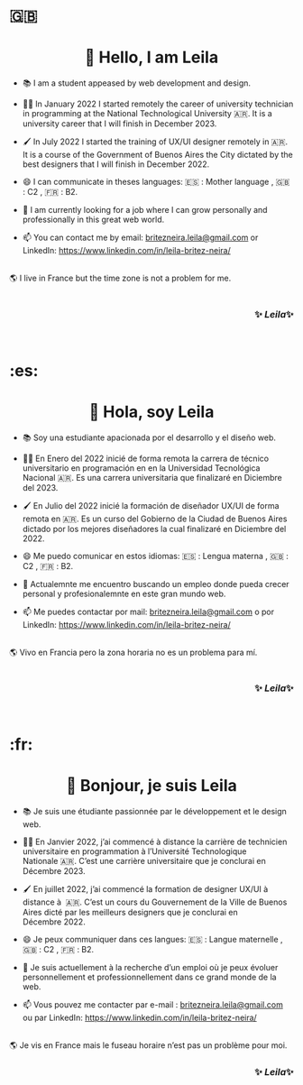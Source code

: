 # :uk: <h1 align = 'center'>   👋 Hello, I am Leila </h1>

-  :books: I am a student appeased by web development and design. 

- :woman_technologist: In January 2022 I started remotely the career of university technician in programming at the National Technological University :argentina:. It is a university career that I will finish in December 2023. 

- :paintbrush: In July 2022 I started the training of UX/UI designer remotely in <Codo a Codo/> :argentina:. It is a course of the Government of Buenos Aires the City dictated by the best designers that I will finish in December 2022. 

- 😄 I can communicate in theses languages: :es: : Mother language ,  :uk: : C2 ,   :fr: : B2.  

- 🌱 I am currently looking for a job where I can grow personally and professionally in this great web world.

- 📫  You can contact me by email: britezneira.leila@gmail.com or LinkedIn: https://www.linkedin.com/in/leila-britez-neira/ <br> <br>

:earth_americas: I live in France but the time zone is not a problem for me.<br>
<br>
 <h3 align = 'end'> ✨ <i>Leila</i>✨ </h3> <br>
 
 <h1> :es: </h1>
 <h1 align = 'center'>   👋 Hola, soy Leila </h1>

 - :books: Soy una estudiante apacionada por el desarrollo y el diseño web. 
 
- :woman_technologist: En Enero del 2022 inicié de forma remota la carrera de técnico universitario en programación en en la Universidad Tecnológica Nacional :argentina:. Es una carrera universitaria que finalizaré en Diciembre del 2023. 

- :paintbrush: En Julio del 2022 inicié la formación de diseñador UX/UI de forma remota en <Codo a Codo/> :argentina:. Es un curso del Gobierno de la Ciudad de Buenos Aires dictado por los mejores diseñadores la cual finalizaré en Diciembre del 2022. 

- 😄 Me puedo comunicar en estos idiomas: :es: : Lengua materna ,   :uk: : C2 ,   :fr: : B2.  

- 🌱 Actualemnte me encuentro buscando un empleo donde pueda crecer personal y profesionalemnte en este gran mundo web.

- 📫 Me puedes contactar por mail: britezneira.leila@gmail.com o por LinkedIn: https://www.linkedin.com/in/leila-britez-neira/ <br> <br>

:earth_americas: Vivo en Francia pero la zona horaria no es un problema para mí. <br>
<br>
 <h3 align = 'end'> ✨ <i>Leila</i>✨ </h3> <br>
 
 <h1> :fr: </h1> 
 <h1 align = 'center'>   👋 Bonjour, je suis Leila </h1> 
 
 - :books: Je suis une étudiante passionnée par le développement et le design web. 
 
- :woman_technologist: En Janvier 2022, j’ai commencé à distance la carrière de technicien universitaire en programmation à l’Université Technologique Nationale :argentina:. C’est une carrière universitaire que je conclurai en Décembre 2023.

- :paintbrush: En juillet 2022, j’ai commencé la formation de designer UX/UI à distance à <Codo a Codo /> :argentina:. C’est un cours du Gouvernement de la Ville de Buenos Aires dicté par les meilleurs designers que je conclurai en Décembre 2022. 

- 😄 Je peux communiquer dans ces langues: :es: : Langue maternelle ,   :uk: : C2 ,   :fr: : B2.  

- 🌱 Je suis actuellement à la recherche d’un emploi où je peux évoluer personnellement et professionnellement dans ce grand monde de la web.

- 📫 Vous pouvez me contacter par e-mail : britezneira.leila@gmail.com ou par LinkedIn: https://www.linkedin.com/in/leila-britez-neira/ <br> <br>

:earth_americas: Je vis en France mais le fuseau horaire n’est pas un problème pour moi. 
<br>

 <h3 align = 'end'> ✨ <i>Leila</i>✨ </h3>

